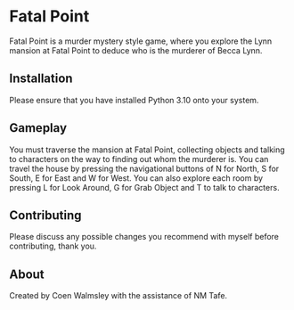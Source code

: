 # Fatal Point

Fatal Point is a murder mystery style game, where you explore the Lynn mansion at Fatal Point to deduce who is the 
murderer of Becca Lynn.

## Installation

Please ensure that you have installed Python 3.10 onto your system.

## Gameplay

You must traverse the mansion at Fatal Point, collecting objects and talking to characters on the way to finding out
whom the murderer is. You can travel the house by pressing the navigational buttons of N for North, S for South, 
E for East and W for West. You can also explore each room by pressing L for Look Around, G for Grab Object and T to 
talk to characters.

## Contributing

Please discuss any possible changes you recommend with myself before contributing, thank you.

## About

Created by Coen Walmsley with the assistance of NM Tafe.
